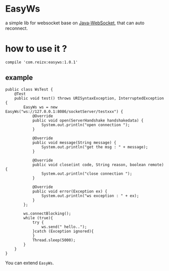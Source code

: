 # EasyWs
a simple lib for websocket base on [Java-WebSocket](https://github.com/TooTallNate/Java-WebSocket), that can auto reconnect.


# how to use it ?
```
compile 'com.reizx:easyws:1.0.1'
```

## example
```
public class WsTest {
    @Test
    public void test() throws URISyntaxException, InterruptedException {
        EasyWs ws = new EasyWs("ws://127.0.0.1:8086/socketServer/testxxx") {
            @Override
            public void open(ServerHandshake handshakedata) {
                System.out.println("open connection ");
            }

            @Override
            public void message(String message) {
                System.out.println("get the msg : " + message);
            }

            @Override
            public void close(int code, String reason, boolean remote) {
                System.out.println("close connection ");
            }

            @Override
            public void error(Exception ex) {
                System.out.println("ws exception : " + ex);
            }
        };

        ws.connectBlocking();
        while (true){
            try {
                ws.send(" hello..");
            }catch (Exception ignored){
            }
            Thread.sleep(5000);
        }
    }
}
```
You can extend  `EasyWs`. 
